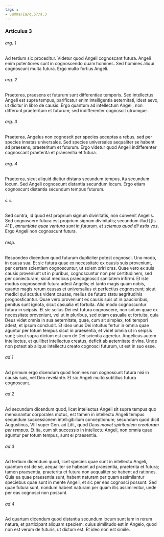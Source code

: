 ```yaml
---
tags : 
- Summa/Ia/q.57/a.3
---
```


### Articulus 3

###### arg. 1
Ad tertium sic proceditur. Videtur quod Angeli cognoscant futura. Angeli enim potentiores sunt in cognoscendo quam homines. Sed homines aliqui cognoscunt multa futura. Ergo multo fortius Angeli.

###### arg. 2
Praeterea, praesens et futurum sunt differentiae temporis. Sed intellectus Angeli est supra tempus, parificatur enim intelligentia aeternitati, idest aevo, ut dicitur in libro de causis. Ergo quantum ad intellectum Angeli, non differunt praeteritum et futurum; sed indifferenter cognoscit utrumque.

###### arg. 3
Praeterea, Angelus non cognoscit per species acceptas a rebus, sed per species innatas universales. Sed species universales aequaliter se habent ad praesens, praeteritum et futurum. Ergo videtur quod Angeli indifferenter cognoscant praeterita et praesentia et futura.

###### arg. 4
Praeterea, sicut aliquid dicitur distans secundum tempus, ita secundum locum. Sed Angeli cognoscunt distantia secundum locum. Ergo etiam cognoscunt distantia secundum tempus futurum.

###### s.c.
Sed contra, id quod est proprium signum divinitatis, non convenit Angelis. Sed cognoscere futura est proprium signum divinitatis; secundum illud [[Is 41]], *annuntiate quae ventura sunt in futurum, et sciemus quod dii estis vos*. Ergo Angeli non cognoscunt futura.

###### resp.
Respondeo dicendum quod futurum dupliciter potest cognosci. Uno modo, in causa sua. Et sic futura quae ex necessitate ex causis suis proveniunt, per certam scientiam cognoscuntur, ut solem oriri cras. Quae vero ex suis causis proveniunt ut in pluribus, cognoscuntur non per certitudinem, sed per coniecturam; sicut medicus praecognoscit sanitatem infirmi. Et iste modus cognoscendi futura adest Angelis; et tanto magis quam nobis, quanto magis rerum causas et universalius et perfectius cognoscunt; sicut medici qui acutius vident causas, melius de futuro statu aegritudinis prognosticantur. Quae vero proveniunt ex causis suis ut in paucioribus, penitus sunt ignota, sicut casualia et fortuita. Alio modo cognoscuntur futura in seipsis. Et sic solius Dei est futura cognoscere, non solum quae ex necessitate proveniunt, vel ut in pluribus, sed etiam casualia et fortuita, quia Deus videt omnia in sua aeternitate, quae, cum sit simplex, toti tempori adest, et ipsum concludit. Et ideo unus Dei intuitus fertur in omnia quae aguntur per totum tempus sicut in praesentia, et videt omnia ut in seipsis sunt; sicut supra dictum est cum de Dei scientia ageretur. Angelicus autem intellectus, et quilibet intellectus creatus, deficit ab aeternitate divina. Unde non potest ab aliquo intellectu creato cognosci futurum, ut est in suo esse.

###### ad 1
Ad primum ergo dicendum quod homines non cognoscunt futura nisi in causis suis, vel Deo revelante. Et sic Angeli multo subtilius futura cognoscunt.

###### ad 2
Ad secundum dicendum quod, licet intellectus Angeli sit supra tempus quo mensurantur corporales motus, est tamen in intellectu Angeli tempus secundum successionem intelligibilium conceptionum; secundum quod dicit Augustinus, VIII super Gen. ad Litt., quod *Deus movet spiritualem creaturam per tempus*. Et ita, cum sit successio in intellectu Angeli, non omnia quae aguntur per totum tempus, sunt ei praesentia.

###### ad 3
Ad tertium dicendum quod, licet species quae sunt in intellectu Angeli, quantum est de se, aequaliter se habeant ad praesentia, praeterita et futura; tamen praesentia, praeterita et futura non aequaliter se habent ad rationes. Quia ea quae praesentia sunt, habent naturam per quam assimilantur speciebus quae sunt in mente Angeli, et sic per eas cognosci possunt. Sed quae futura sunt, nondum habent naturam per quam illis assimilentur, unde per eas cognosci non possunt.

###### ad 4
Ad quartum dicendum quod distantia secundum locum sunt iam in rerum natura, et participant aliquam speciem, cuius similitudo est in Angelo, quod non est verum de futuris, ut dictum est. Et ideo non est simile.

